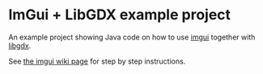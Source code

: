 # ImGui + LibGDX example project
An example project showing Java code on how to use [imgui](https://github.com/kotlin-graphics/imgui) together with [libgdx](https://github.com/libgdx/libgdx).

See [the imgui wiki page](https://github.com/kotlin-graphics/imgui/wiki/Using-libGDX) for step by step instructions.


